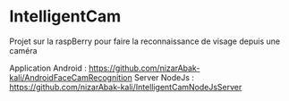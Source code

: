 # IntelligentCam

Projet sur la raspBerry pour faire la reconnaissance de visage depuis une caméra 

Application Android : https://github.com/nizarAbak-kali/AndroidFaceCamRecognition
Server NodeJs : https://github.com/nizarAbak-kali/IntelligentCamNodeJsServer
